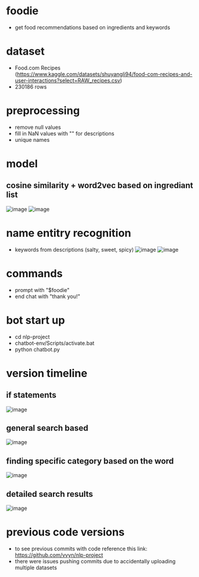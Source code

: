 # foodie
- get food recommendations based on ingredients and keywords

# dataset
- Food.com Recipes (https://www.kaggle.com/datasets/shuyangli94/food-com-recipes-and-user-interactions?select=RAW_recipes.csv)
- 230186 rows

# preprocessing
- remove null values
- fill in NaN values with "" for descriptions
- unique names

# model
## cosine similarity + word2vec based on ingrediant list
![image](https://github.com/vvyn/foodie/assets/62407356/ee2e7df2-886b-4c3d-9cc0-e96741160ca4)
![image](https://github.com/vvyn/foodie/assets/62407356/e403408d-0b5d-4ccc-8b9d-5b37b43f03f7)

# name entitry recognition
- keywords from descriptions (salty, sweet, spicy)
![image](https://github.com/vvyn/foodie/assets/62407356/c1d452ab-1c68-489a-a5fb-c097e3231124)
![image](https://github.com/vvyn/foodie/assets/62407356/c3e475d7-a82a-4073-bb8c-08e9f2162331)

# commands
- prompt with "$foodie"
- end chat with "thank you!"

# bot start up
- cd nlp-project
- chatbot-env/Scripts/activate.bat
- python chatbot.py

# version timeline
## if statements
![image](https://github.com/vvyn/foodie/assets/62407356/0bb01d54-2a01-40ac-984d-ffdb5337a3c1)
## general search based
![image](https://github.com/vvyn/foodie/assets/62407356/2a41c026-4f82-4e97-8a73-b3a5d01e149b)
## finding specific category based on the word
![image](https://github.com/vvyn/foodie/assets/62407356/46803a7a-bf3d-4583-a964-e6d0b15112af)
## detailed search results
![image](https://github.com/vvyn/foodie/assets/62407356/eb1655fc-4df0-4fad-a0fc-3fc19c3bfd4f)

# previous code versions
- to see previous commits with code reference this link: https://github.com/vvyn/nlp-project
- there were issues pushing commits due to accidentally uploading multiple datasets
